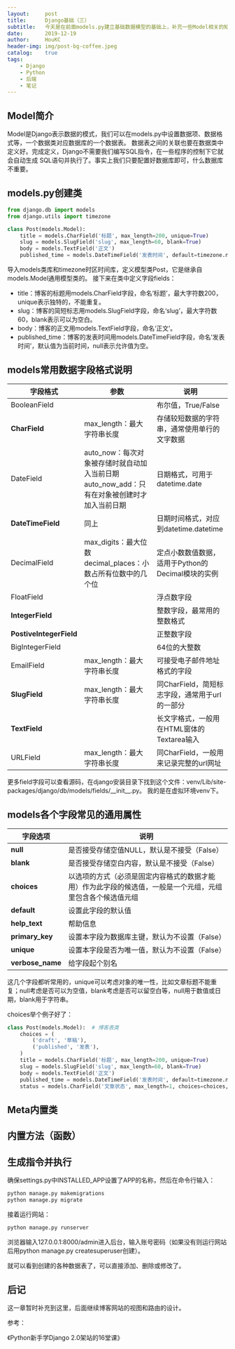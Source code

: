```yaml
---
layout:     post
title:      Django基础（三）
subtitle:   今天是在前面models.py建立基础数据模型的基础上，补充一些Model相关的知识。
date:       2019-12-19
author:     HouKC
header-img: img/post-bg-coffee.jpeg
catalog:    true
tags:
    - Django
    - Python
    - 后端
    - 笔记
---
```


## Model简介
Model是Django表示数据的模式，我们可以在models.py中设置数据项、数据格式等，一个数据类对应数据库的一个数据表。
数据表之间的关联也要在数据类中定义好。完成定义，Django不需要我们编写SQL指令，在一些程序的控制下它就会自动生成
SQL语句并执行了。事实上我们只要配置好数据库即可，什么数据库不重要。

## models.py创建类
```python
from django.db import models
from django.utils import timezone

class Post(models.Model):
    title = models.CharField('标题', max_length=200, unique=True)
    slug = models.SlugField('slug', max_length=60, blank=True)
    body = models.TextField('正文')
    published_time = models.DateTimeField('发表时间', default=timezone.now, null=True)
```
导入models类库和timezone时区时间库，定义模型类Post，它是继承自models.Model通用模型类的。
接下来在类中定义字段fields：
- title：博客的标题用models.CharField字段，命名‘标题’，最大字符数200，unique表示独特的，不能重复。
- slug：博客的简短标志用models.SlugField字段，命名‘slug’，最大字符数60，blank表示可以为空白。
- body：博客的正文用models.TextField字段，命名‘正文’。
- published_time：博客的发表时间用models.DateTimeField字段，命名‘发表时间’，默认值为当前时间，null表示允许值为空。

## models常用数据字段格式说明
字段格式|参数|说明
--- | --- | ---
BooleanField||布尔值，True/False
**CharField**|max_length：最大字符串长度|存储较短数据的字符串，通常使用单行的文字数据
DateField|auto_now：每次对象被存储时就自动加入当前日期<br/>auto_now_add：只有在对象被创建时才加入当前日期|日期格式，可用于datetime.date
**DateTimeField**|同上|日期时间格式，对应到datetime.datetime
DecimalField|max_digits：最大位数<br/>decimal_places：小数占所有位数中的几个位|定点小数数值数据，适用于Python的Decimal模块的实例
FloatField||浮点数字段
**IntegerField**||整数字段，最常用的整数格式
**PostiveIntegerField**||正整数字段
BigIntegerField||64位的大整数
EmailField|max_length：最大字符串长度|可接受电子邮件地址格式的字段
**SlugField**|max_length：最大字符串长度|同CharField，简短标志字段，通常用于url的一部分
**TextField**||长文字格式，一般用在HTML窗体的Textarea输入
URLField|max_length：最大字符串长度|同CharField，一般用来记录完整的url网址
更多field字段可以查看源码，在django安装目录下找到这个文件：venv/Lib/site-packages/django/db/models/fields/\_\_init__.py。
我的是在虚拟环境venv下。

## models各个字段常见的通用属性
字段选项|说明
---|---
**null**|是否接受存储空值NULL，默认是不接受（False）
**blank**|是否接受存储空白内容，默认是不接受（False）
**choices**|以选项的方式（必须是固定内容格式的数据才能用）作为此字段的候选值，一般是一个元组，元组里包含各个候选值元组
**default**|设置此字段的默认值
**help_text**|帮助信息
**primary_key**|设置本字段为数据库主键，默认为不设置（False）
**unique**|设置本字段是否为唯一值，默认为不设置（False）
**verbose_name**|给字段起个别名
这几个字段都听常用的，unique可以考虑对象的唯一性，比如文章标题不能重复；null考虑是否可以为空值，blank考虑是否可以留空白等，null用于数值或日期，blank用于字符串。

choices举个例子好了：
```python
class Post(models.Model):  # 博客表类
    choices = (
        ('draft', '草稿'),
        ('published', '发表'),
    )
    title = models.CharField('标题', max_length=200, unique=True)
    slug = models.SlugField('slug', max_length=60, blank=True)
    body = models.TextField('正文')
    published_time = models.DateTimeField('发表时间', default=timezone.now, null=True)
    status = models.CharField('文章状态', max_length=1, choices=choices, default='published')
```
## Meta内置类
## 内置方法（函数）

## 生成指令并执行
确保settings.py中INSTALLED_APP设置了APP的名称，然后在命令行输入：
```sh
python manage.py makemigrations
python manage.py migrate
```
接着运行网站：
```sh
python manage.py runserver
```
浏览器输入127.0.0.1:8000/admin进入后台，输入账号密码（如果没有则运行网站后用python manage.py createsuperuser创建）。

就可以看到创建的各种数据表了，可以直接添加、删除或修改了。

## 后记
这一章暂时补充到这里，后面继续博客网站的视图和路由的设计。

参考：

《Python新手学Django 2.0架站的16堂课》